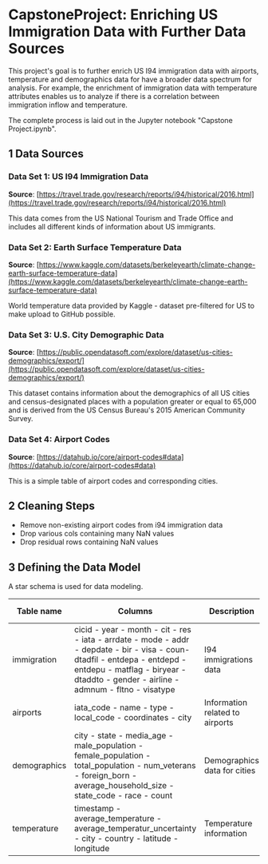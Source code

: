 # CapstoneProject: Enriching US Immigration Data with Further Data Sources

This project's goal is to further enrich US I94 immigration data with airports, temperature and demographics data for have a broader data spectrum for analysis. For example, the enrichment of immigration data with temperature attributes enables us to analyze if there is a correlation between immigration inflow and temperature.

The complete process is laid out in the Jupyter notebook "Capstone Project.ipynb".

## 1 Data Sources


### Data Set 1: US I94 Immigration Data
**Source**: [https://travel.trade.gov/research/reports/i94/historical/2016.html](https://travel.trade.gov/research/reports/i94/historical/2016.html)

This data comes from the US National Tourism and Trade Office and includes all different kinds of information about US immigrants.

### Data Set 2: Earth Surface Temperature Data
**Source**: [https://www.kaggle.com/datasets/berkeleyearth/climate-change-earth-surface-temperature-data](https://www.kaggle.com/datasets/berkeleyearth/climate-change-earth-surface-temperature-data)

World temperature data provided by Kaggle - dataset pre-filtered for US to make upload to GitHub possible.

### Data Set 3: U.S. City Demographic Data
**Source**: [https://public.opendatasoft.com/explore/dataset/us-cities-demographics/export/](https://public.opendatasoft.com/explore/dataset/us-cities-demographics/export/)

This dataset contains information about the demographics of all US cities and census-designated places with a population greater or equal to 65,000 and is derived from the US Census Bureau's 2015 American Community Survey.

### Data Set 4: Airport Codes
**Source**: [https://datahub.io/core/airport-codes#data](https://datahub.io/core/airport-codes#data)

This is a simple table of airport codes and corresponding cities.

## 2 Cleaning Steps

* Remove non-existing airport codes from i94 immigration data
* Drop various cols containing many NaN values
* Drop residual rows containing NaN values

## 3 Defining the Data Model

A star schema is used for data modeling.

| Table name | Columns | Description | Table type |
| ------- | ---------- | ----------- | ---- |
| immigration | cicid - year - month - cit - res - iata - arrdate - mode - addr - depdate - bir - visa - coun- dtadfil -  entdepa - entdepd - entdepu - matflag - biryear - dtaddto - gender - airline - admnum - fltno - visatype | I94 immigrations data | Fact table |
| airports | iata_code - name - type - local_code - coordinates - city | Information related to airports | Dimension table |
| demographics | city - state - media_age - male_population - female_population - total_population - num_veterans - foreign_born - average_household_size - state_code - race - count | Demographics data for cities | Dimension table |
| temperature | timestamp - average_temperature - average_temperatur_uncertainty - city - country - latitude - longitude | Temperature information | Dimension table |
